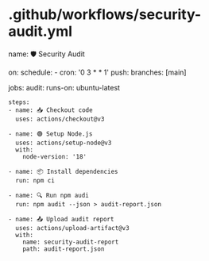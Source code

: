 # .github/workflows/security-audit.yml
name: 🛡️ Security Audit

on:
  schedule:
    - cron: '0 3 * * 1'
  push:
    branches: [main]

jobs:
  audit:
    runs-on: ubuntu-latest

    steps:
    - name: 📥 Checkout code
      uses: actions/checkout@v3

    - name: 🟢 Setup Node.js
      uses: actions/setup-node@v3
      with:
        node-version: '18'

    - name: 📦 Install dependencies
      run: npm ci

    - name: 🔍 Run npm audi
      run: npm audit --json > audit-report.json

    - name: 📤 Upload audit report
      uses: actions/upload-artifact@v3
      with:
        name: security-audit-report
        path: audit-report.json
